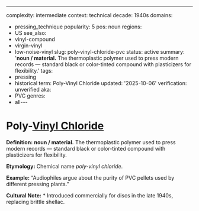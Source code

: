 ---
complexity: intermediate
context: technical
decade: 1940s
domains:
- pressing_technique
popularity: 5
pos: noun
regions:
- US
see_also:
- vinyl-compound
- virgin-vinyl
- low-noise-vinyl
slug: poly-vinyl-chloride-pvc
status: active
summary: '**noun / material.** The thermoplastic polymer used to press modern records
  — standard black or color-tinted compound with plasticizers for flexibility.'
tags:
- pressing
- historical
term: Poly-Vinyl Chloride
updated: '2025-10-06'
verification: unverified
aka:
- PVC
genres:
- all---

# Poly-[Vinyl Chloride](../v/vinyl-chloride-pvc.md)

**Definition:** **noun / material.** The thermoplastic polymer used to press modern records — standard black or color-tinted compound with plasticizers for flexibility.

**Etymology:** Chemical name *poly-vinyl chloride*.

**Example:** “Audiophiles argue about the purity of PVC pellets used by different pressing plants.”

**Cultural Note:** * Introduced commercially for discs in the late 1940s, replacing brittle shellac.

